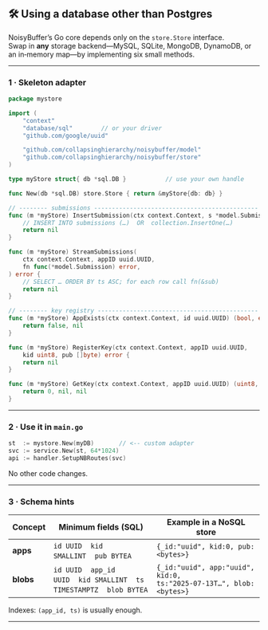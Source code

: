 
## 🛠️ Using a database other than Postgres

NoisyBuffer’s Go core depends only on the `store.Store` interface.  
Swap in **any** storage backend—MySQL, SQLite, MongoDB, DynamoDB, or an
in‑memory map—by implementing six small methods.

---

### 1 · Skeleton adapter

```go
package mystore

import (
	"context"
	"database/sql"        // or your driver
	"github.com/google/uuid"

	"github.com/collapsinghierarchy/noisybuffer/model"
	"github.com/collapsinghierarchy/noisybuffer/store"
)

type myStore struct{ db *sql.DB }           // use your own handle

func New(db *sql.DB) store.Store { return &myStore{db: db} }

// -------- submissions ----------------------------------------------
func (m *myStore) InsertSubmission(ctx context.Context, s *model.Submission) error {
	// INSERT INTO submissions (…)  OR  collection.InsertOne(…)
	return nil
}

func (m *myStore) StreamSubmissions(
	ctx context.Context, appID uuid.UUID,
	fn func(*model.Submission) error,
) error {
	// SELECT … ORDER BY ts ASC; for each row call fn(&sub)
	return nil
}

// -------- key registry ---------------------------------------------
func (m *myStore) AppExists(ctx context.Context, id uuid.UUID) (bool, error) {
	return false, nil
}

func (m *myStore) RegisterKey(ctx context.Context, appID uuid.UUID,
	kid uint8, pub []byte) error {
	return nil
}

func (m *myStore) GetKey(ctx context.Context, appID uuid.UUID) (uint8, []byte, error) {
	return 0, nil, nil
}
```

---

### 2 · Use it in `main.go`

```go
st  := mystore.New(myDB)       // <‑‑ custom adapter
svc := service.New(st, 64*1024)
api := handler.SetupNBRoutes(svc)
```

No other code changes.

---

### 3 · Schema hints

| Concept      | Minimum fields (SQL) | Example in a NoSQL store |
|--------------|----------------------|--------------------------|
| **apps**     | `id UUID`    `kid SMALLINT`    `pub BYTEA` | `{_id:"uuid", kid:0, pub:<bytes>}` |
| **blobs**    | `id UUID`    `app_id UUID`    `kid SMALLINT`    `ts TIMESTAMPTZ`    `blob BYTEA` | `{_id:"uuid", app:"uuid", kid:0, ts:"2025‑07‑13T…", blob:<bytes>}` |

Indexes: `(app_id, ts)` is usually enough.

---

